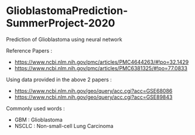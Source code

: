# GlioblastomaPrediction-SummerProject-2020
Prediction of Glioblastoma using neural network


Reference Papers :
- https://www.ncbi.nlm.nih.gov/pmc/articles/PMC4644263/#!po=32.1429
- https://www.ncbi.nlm.nih.gov/pmc/articles/PMC6381325/#!po=77.0833


Using data provided in the above 2 papers :
- https://www.ncbi.nlm.nih.gov/geo/query/acc.cgi?acc=GSE68086
- https://www.ncbi.nlm.nih.gov/geo/query/acc.cgi?acc=GSE89843


Commonly used words :
 - GBM : Glioblastoma
 - NSCLC : Non-small-cell Lung Carcinoma
